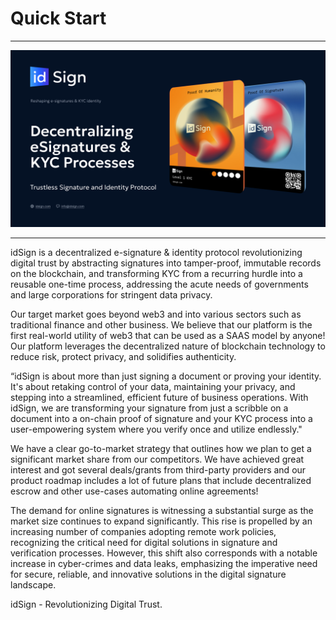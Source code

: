 # Quick Start

---

![BANNER.jpg](https://github.com/IDsignHQ/docs/blob/47dcabb76fdc6382794ea8af063648e6924f9367/public/idsign_feature.jpg)

---


idSign is a decentralized e-signature & identity protocol revolutionizing digital trust by abstracting signatures into tamper-proof, immutable records on the blockchain, and transforming KYC from a recurring hurdle into a reusable one-time process, addressing the acute needs of governments and large corporations for stringent data privacy.
 
Our target market goes beyond web3 and into various sectors such as traditional finance and other business. We believe that our platform is the first real-world utility of web3 that can be used as a SAAS model by anyone! Our platform leverages the decentralized nature of blockchain technology to reduce risk, protect privacy, and solidifies authenticity.

“idSign is about more than just signing a document or proving your identity. It's about retaking control of your data, maintaining your privacy, and stepping into a streamlined, efficient future of business operations. With idSign, we are transforming your signature from just a scribble on a document into a on-chain proof of signature and your KYC process into a user-empowering system where you verify once and utilize endlessly."

We have a clear go-to-market strategy that outlines how we plan to get a significant market share from our competitors. We have achieved great interest and got several deals/grants from third-party providers and our product roadmap includes a lot of future plans that include decentralized escrow and other use-cases automating online agreements!

The demand for online signatures is witnessing a substantial surge as the market size continues to expand significantly. This rise is propelled by an increasing number of companies adopting remote work policies, recognizing the critical need for digital solutions in signature and verification processes. However, this shift also corresponds with a notable increase in cyber-crimes and data leaks, emphasizing the imperative need for secure, reliable, and innovative solutions in the digital signature landscape.

idSign - Revolutionizing Digital Trust.
